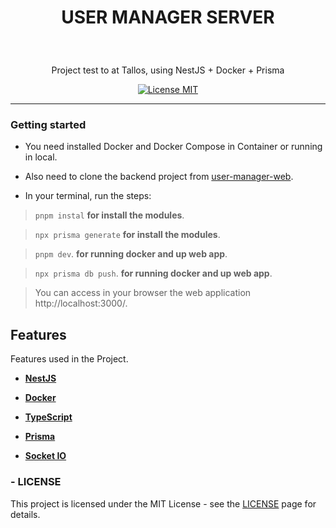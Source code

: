 <h1 align="center">

USER MANAGER SERVER

</h1>

<br>

<p align="center">Project test to at Tallos, using NestJS + Docker + Prisma</p>

<p align="center">
  <a href="https://opensource.org/licenses/MIT">
    <img src="https://img.shields.io/badge/License-MIT-blue.svg" alt="License MIT">
  </a>
</p>

<hr />

### Getting started

- You need installed Docker and Docker Compose in Container or running in local.

- Also need to clone the backend project from [user-manager-web](https://github.com/evandersondev/user-manager-web).

- In your terminal, run the steps:

> `pnpm instal` **for install the modules**.

> `npx prisma generate` **for install the modules**.

> `pnpm dev`. **for running docker and up web app**.

> `npx prisma db push`. **for running docker and up web app**.

> You can access in your browser the web application http://localhost:3000/.

## Features

Features used in the Project.

- **<a href="https://nestjs.com/" target="_blank">NestJS</a>**

- **<a href="https://www.docker.com/" target="_blank">Docker</a>**

- **<a href="https://www.typescriptlang.org/" target="_blank">TypeScript</a>**

- **<a href="https://www.prisma.io/" target="_blank">Prisma</a>**

- **<a href="https://socket.io/" target="_blank">Socket IO</a>**

### - LICENSE

This project is licensed under the MIT License - see the <a href="https://opensource.org/licenses/MIT" target="_blank">LICENSE</a> page for details.
